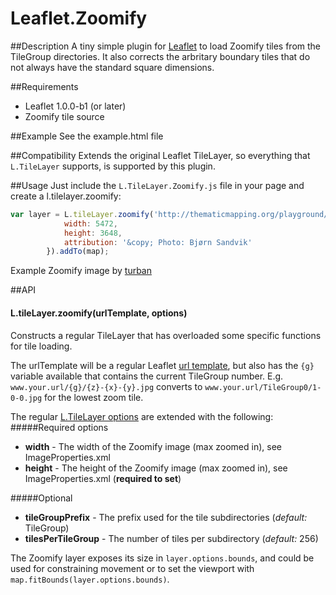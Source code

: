 Leaflet.Zoomify
==========
##Description
A tiny simple plugin for [Leaflet](http://leafletjs.com) to load Zoomify tiles from the TileGroup directories. It also corrects the arbritary boundary tiles that do not always have the standard square dimensions.

##Requirements
- Leaflet 1.0.0-b1 (or later)
- Zoomify tile source

##Example
See the example.html file

##Compatibility
Extends the original Leaflet TileLayer, so everything that ```L.TileLayer``` supports, is supported by this plugin.

##Usage
Just include the ```L.TileLayer.Zoomify.js``` file in your page and create a l.tilelayer.zoomify:
```js
var layer = L.tileLayer.zoomify('http://thematicmapping.org/playground/zoomify/books/{g}/{z}-{x}-{y}.jpg', {
			width: 5472,
			height: 3648,
			attribution: '&copy; Photo: Bjørn Sandvik'
		}).addTo(map);
```
Example Zoomify image by [turban](https://github.com/turban) 

##API
#### L.tileLayer.zoomify(urlTemplate, options)
Constructs a regular TileLayer that has overloaded some specific functions for tile loading.

The urlTemplate will be a regular Leaflet [url template](http://leafletjs.com/reference.html#url-template), but also has the ```{g}``` variable available that contains the current TileGroup number. E.g. ```www.your.url/{g}/{z}-{x}-{y}.jpg``` converts to ```www.your.url/TileGroup0/1-0-0.jpg``` for the lowest zoom tile.

The regular [L.TileLayer options](http://leafletjs.com/reference.html#tilelayer-options) are extended with the following:
#####Required options
- **width** - The width of the Zoomify image (max zoomed in), see ImageProperties.xml
- **height** - The height of the Zoomify image (max zoomed in), see ImageProperties.xml (**required to set**)

#####Optional
- **tileGroupPrefix** - The prefix used for the tile subdirectories (*default:* TileGroup)
- **tilesPerTileGroup** - The number of tiles per subdirectory (*default:* 256)

The Zoomify layer exposes its size in ```layer.options.bounds```, and could be used for constraining movement or to set the viewport with ```map.fitBounds(layer.options.bounds)```.
